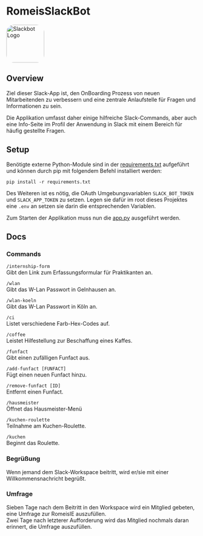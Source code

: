 # RomeisSlackBot

<img alt="Slackbot Logo" src="https://slack.com/img/product-ui-generator/apps/slackbot.png" width="100" style="border-radius: 20%">

## Overview

Ziel dieser Slack-App ist, den OnBoarding Prozess von neuen Mitarbeitenden zu verbessern und eine zentrale Anlaufstelle für Fragen und Informationen zu sein.

Die Applikation umfasst daher einige hilfreiche Slack-Commands, aber auch eine Info-Seite im Profil der Anwendung in Slack mit einem Bereich für häufig gestellte Fragen.

## Setup

Benötigte externe Python-Module sind in der [requirements.txt](requirements.txt) aufgeführt und können durch pip mit folgendem Befehl installiert werden:<br>
````
pip install -r requirements.txt
````

Des Weiteren ist es nötig, die OAuth Umgebungsvariablen ``SLACK_BOT_TOKEN`` und ``SLACK_APP_TOKEN`` zu setzen. Legen sie dafür im root dieses Projektes eine ``.env`` an setzen sie darin die entsprechenden Variablen.

Zum Starten der Applikation muss nun die [app.py](app.py) ausgeführt werden. 

## Docs

### Commands

``/internship-form``<br>
Gibt den Link zum Erfassungsformular für Praktikanten an.

``/wlan``<br>
Gibt das W-Lan Passwort in Gelnhausen an.

``/wlan-koeln``<br>
Gibt das W-Lan Passwort in Köln an.

``/ci``<br>
Listet verschiedene Farb-Hex-Codes auf.

``/coffee``<br>
Leistet Hilfestellung zur Beschaffung eines Kaffes.

``/funfact``<br>
Gibt einen zufälligen Funfact aus.

``/add-funfact [FUNFACT]``<br>
Fügt einen neuen Funfact hinzu.

``/remove-funfact [ID]``<br>
Entfernt einen Funfact.

``/hausmeister``<br>
Öffnet das Hausmeister-Menü

``/kuchen-roulette``<br>
Teilnahme am Kuchen-Roulette.

``/kuchen``<br>
Beginnt das Roulette.

### Begrüßung

Wenn jemand dem Slack-Workspace beitritt, wird er/sie mit einer Willkommensnachricht begrüßt.

### Umfrage

Sieben Tage nach dem Beitritt in den Workspace wird ein Mitglied gebeten, eine Umfrage zur RomeisIE auszufüllen.<br>
Zwei Tage nach letzterer Aufforderung wird das Mitglied nochmals daran erinnert, die Umfrage auszufüllen.

